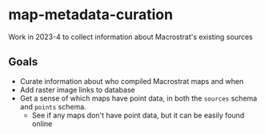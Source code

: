 # map-metadata-curation
Work in 2023-4 to collect information about Macrostrat's existing sources

## Goals

- Curate information about who compiled Macrostrat maps and when
- Add raster image links to database
- Get a sense of which maps have point data, in both the `sources` schema and `points` schema.
  - See if any maps don't have point data, but it can be easily found online

